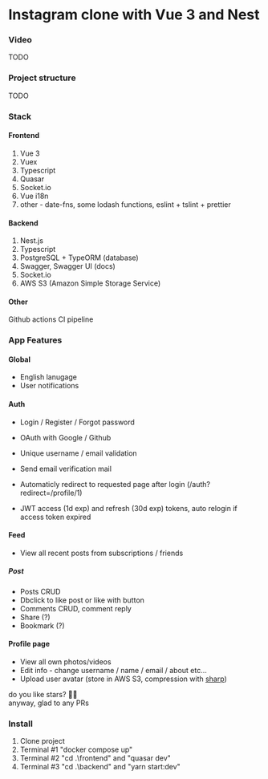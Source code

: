 # Instagram clone with Vue 3 and Nest

### Video  
TODO

### Project structure
TODO

### Stack
#### Frontend

1. Vue 3
2. Vuex
3. Typescript
4. Quasar
5. Socket.io
6. Vue i18n
7. other - date-fns, some lodash functions, eslint + tslint + prettier

#### Backend

1. Nest.js
2. Typescript
3. PostgreSQL + TypeORM (database)
4. Swagger, Swagger UI (docs)
5. Socket.io
6. AWS S3 (Amazon Simple Storage Service)

#### Other

Github actions CI pipeline

### App Features

#### Global
- English lanugage
- User notifications

#### Auth
- Login / Register / Forgot password 
- OAuth with Google / Github
- Unique username / email validation  

- Send email verification mail 
- Automaticly redirect to requested page after login (/auth?redirect=/profile/1)  
- JWT access (1d exp) and refresh (30d exp) tokens, auto relogin if access token expired  

#### Feed
- View all recent posts from subscriptions / friends
##### Post
- Posts CRUD
- Dbclick to like post or like with button
- Comments CRUD, comment reply
- Share (?)
- Bookmark (?)

#### Profile page
- View all own photos/videos
- Edit info - change username / name / email / about etc...
- Upload user avatar (store in AWS S3, compression with [sharp](https://github.com/lovell/sharp))
  
do you like stars? 🤩😊  
anyway, glad to any PRs  

### Install  
1. Clone project  
2. Terminal #1 "docker compose up"  
3. Terminal #2 "cd .\frontend\" and "quasar dev"  
4. Terminal #3 "cd .\backend\" and "yarn start:dev" 


